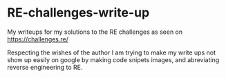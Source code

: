 # RE-challenges-write-up
My writeups for my solutions to the RE challenges as seen on https://challenges.re/

Respecting the wishes of the author I am trying to make my write ups not show up easily on google by making code snipets images, and abreviating reverse engineering to RE.
